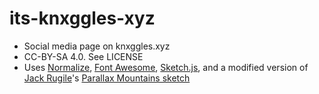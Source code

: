 # its-knxggles-xyz
* Social media page on knxggles.xyz
* CC-BY-SA 4.0. See LICENSE
* Uses [Normalize](git.io/normalize), [Font Awesome](http://fontawesome.io), [Sketch.js](https://soulwire.github.io/sketch.js), and a modified version of [Jack Rugile](http://jackrugile.com)'s [Parallax Mountains sketch](http://codepen.io/jackrugile/full/Apfyn)
